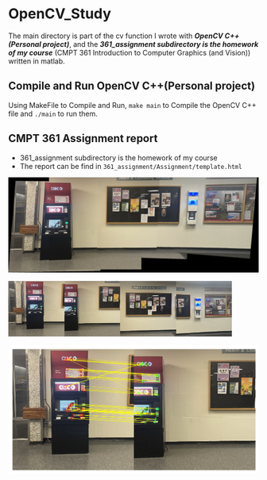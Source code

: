 # OpenCV_Study
The main directory is part of the cv function I wrote with ___OpenCV C++(Personal project)___, 
and the ___361_assignment subdirectory is the homework of my course___ (CMPT 361 Introduction to Computer Graphics (and Vision)) written in matlab.

## Compile and Run OpenCV C++(Personal project)
Using MakeFile to Compile and Run, `make main` to Compile the OpenCV C++ file and `./main` to run them.

## CMPT 361 Assignment report
* 361_assignment subdirectory is the homework of my course
* The report can be find in `361_assignment/Assignment/template.html`

<img src="./361_Assignment/Assignment 2/ResultPicture/S2-panorama.png" alt="S2-panorama" style="zoom:80%;" />

<img src="./361_Assignment/Assignment 2/ResultPicture/S2-im1.png" alt="S2-im1" style="zoom:15%;" /><img src="./361_Assignment/Assignment 2/ResultPicture/S2-im2.png" alt="S2-im2" style="zoom:15%;" /><img src="./361_Assignment/Assignment 2/ResultPicture/S2-im3.png" alt="S2-im3" style="zoom:15%;" /><img src="./361_Assignment/Assignment 2/ResultPicture/S2-im4.png" alt="S2-im4" style="zoom:15%;" />

<img src="./361_Assignment/Assignment 2/ResultPicture/S2-fastRMatch.png" alt="S2-fastRMatch" style="zoom:50%;" />


